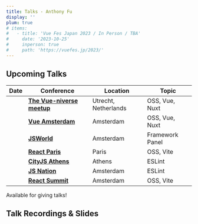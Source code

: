 ```yaml
---
title: Talks - Anthony Fu
display: ''
plum: true
# items:
#   - title: 'Vue Fes Japan 2023 / In Person / TBA'
#     date: '2023-10-25'
#     inperson: true
#     path: 'https://vuefes.jp/2023/'
---
```


<SubNav />

## Upcoming Talks

| Date                          | Conference                                                                                           | Location             | Topic           |
| ----------------------------- | ---------------------------------------------------------------------------------------------------- | -------------------- | --------------- |
| <TalkDate date="2024-02-27"/> | [**The Vue-niverse meetup**](https://www.meetup.com/nl-NL/coven-of-wisdom-utrecht/events/298711260/) | Utrecht, Netherlands | OSS, Vue, Nuxt  |
| <TalkDate date="2024-02-29"/> | [**Vue Amsterdam**](https://vuejs.amsterdam/)                                                        | Amsterdam            | OSS, Vue, Nuxt  |
| <TalkDate date="2024-03-1"/>  | [**JSWorld**](https://jsworldconference.com/)                                                        | Amsterdam            | Framework Panel |
| <TalkDate date="2024-03-22"/> | [**React Paris**](https://react.paris/)                                                              | Paris                | OSS, Vite       |
| <TalkDate date="2024-06-06"/> | [**CityJS Athens**](https://greece.cityjsconf.org/)                                                  | Athens               | ESLint          |
| <TalkDate date="2024-06-13"/> | [**JS Nation**](https://jsnation.com/)                                                               | Amsterdam            | ESLint          |
| <TalkDate date="2024-06-14"/> | [**React Summit**](https://reactsummit.com/)                                                         | Amsterdam            | OSS, Vite       |

<div slide-enter>
  <div i-ri:presentation-line mr-1 />
  <RouterLink to="/giving-talks" op50>Available for giving talks!</RouterLink>
</div>

<h2 important="mb--4 mt-15">Talk Recordings & Slides</h2>

<ListPosts type="talk" :extra="frontmatter.items" />
